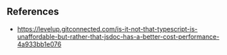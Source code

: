 

## References

- https://levelup.gitconnected.com/is-it-not-that-typescript-is-unaffordable-but-rather-that-jsdoc-has-a-better-cost-performance-4a933bb1e076